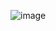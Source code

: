 ![image](https://user-images.githubusercontent.com/94898353/211444904-542335c2-40ca-42f1-92d1-754a45bf6436.png)
